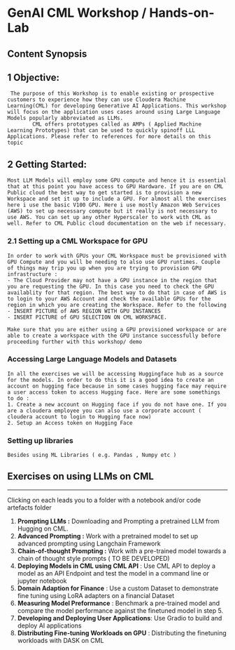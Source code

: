 #  GenAI CML Workshop / Hands-on-Lab

## Content Synopsis



## 1 Objective: 
     The purpose of this Workshop is to enable existing or prospective customers to experience how they can use Cloudera Machine Learning(CML) for developing Generative AI Applications. This workshop will focus on the application uses cases around using Large Language Models popularly abbreviated as LLMs.   
            CML offers prototypes called as AMPs ( Applied Machine Learning Prototypes) that can be used to quickly spinoff LLL Applications. Please refer to references for more details on this topic
 
## 2 Getting Started: 
    Most LLM Models will employ some GPU compute and hence it is essential that at this point you have access to GPU Hardware. If you are on CML Public cloud the best way to get started is to provision a new Workspace and set it up to include a GPU. For almost all the exercises here i use the basic V100 GPU. Here i use mostly Amazon Web Services (AWS) to set up necessary compute but it really is not necessary to use AWS. You can set up any other Hyperscaler to work with CML as well. Refer to CML Public cloud documentation on the web if necessary.

### 2.1 Setting up a CML Workspace for GPU
    In order to work with GPUs your CML Workspace must be provisioned with GPU Compute and you will be needing to also use GPU runtimes. Couple of things may trip you up when you are trying to provision GPU infrastructure : 
    - The Cloud Provider may not have a GPU instance in the region that you are requesting the GPU. In this case you need to check the GPU availablity for that region. The best way to do that in case of AWS is to login to your AWS Account and check the available GPUs for the region in which you are creating the Workspace. Refer to the following
    - INSERT PICTURE of AWS REGION WITH GPU INSTANCES
    - INSERT PICTURE of GPU SELECTION ON CML WORKSPACE. 

    Make sure that you are either using a GPU provisioned workspace or are able to create a workspace with the GPU instance successfully before proceeding further with this workshop/ demo

### Accessing Large Language Models and Datasets
    In all the exercises we will be accessing Huggingface hub as a source for the models. In order to do this it is a good idea to create an account on hugging face because in some cases hugging face may require a user access token to access Hugging face. Here are some somethings to do : 
    1. Create a new account on Hugging face if you do not have one. If you are a cloudera employee you can also use a corporate account ( cloudera account to login to Hugging face now)
    2. Setup an Access token on Hugging Face

### Setting up libraries 
    Besides using ML Libraries ( e.g. Pandas , Numpy etc ) 

## Exercises on using LLMs on CML 
---
Clicking on each leads you to a folder with a notebook and/or code artefacts folder
1. **Prompting LLMs :** Downloading and Prompting a pretrained LLM from Hugging on CML. 
2. **Advanced Prompting :** Work with a pretrained model to set up advanced prompting using Langchain Framework
3. **Chain-of-thought Prompting :** Work with a pre-trained model towards a chain of thought style prompts ( TO BE DEVELOPED)
4. **Deploying Models in CML using CML API** : Use CML API to deploy a model as an API Endpoint and test the model in a command line or jupyter notebook
5. **Domain Adaption for Finance** : Use a custom Dataset to demonstrate fine tuning using LoRA adapters on a financial Dataset
6. **Measuring Model Preformance** : Benchmark a pre-trained model and compare the model performance against the finetuned model in step 5. 
7. **Developing and Deploying User Applications**: 
Use Gradio to build and deploy AI applications 
8. **Distributing Fine-tuning Workloads on GPU** : Distributing the finetuning workloads with DASK on CML 